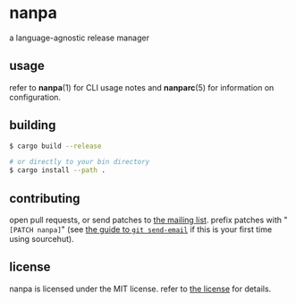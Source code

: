 # nanpa
a language-agnostic release manager

## usage

refer to **nanpa**(1) for CLI usage notes and **nanparc**(5) for information on configuration.

## building
```sh
$ cargo build --release

# or directly to your bin directory
$ cargo install --path .
```

## contributing
open pull requests, or send patches to [the mailing list](https://lists.sr.ht/~nbsp/public-inbox). prefix patches with "`[PATCH nanpa]`" (see [the guide to `git send-email`](https://git-send-email.io) if this is your first time using sourcehut).

## license
nanpa is licensed under the MIT license. refer to [the license](LICENSE) for details.
